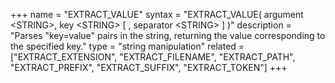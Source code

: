 +++
name = "EXTRACT_VALUE"
syntax = "EXTRACT_VALUE( argument &lt;STRING&gt;, key &lt;STRING&gt; [ , separator &lt;STRING&gt; ] )"
description = "Parses "key=value" pairs in the string, returning the value corresponding to the specified key."
type = "string manipulation"
related = ["EXTRACT_EXTENSION", "EXTRACT_FILENAME", "EXTRACT_PATH", "EXTRACT_PREFIX", "EXTRACT_SUFFIX", "EXTRACT_TOKEN"]
+++

